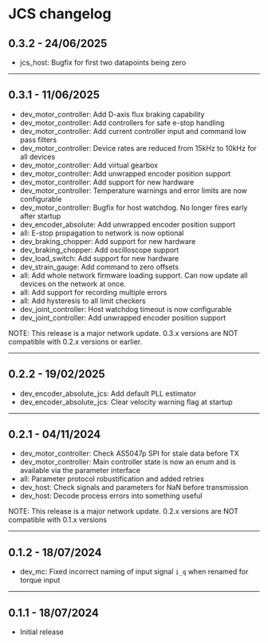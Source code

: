 # JCS changelog

## 0.3.2 - 24/06/2025
- jcs_host: Bugfix for first two datapoints being zero

---

## 0.3.1 - 11/06/2025
- dev_motor_controller: Add D-axis flux braking capability
- dev_motor_controller: Add controllers for safe e-stop handling
- dev_motor_controller: Add current controller input and command low pass filters
- dev_motor_controller: Device rates are reduced from 15kHz to 10kHz for all devices
- dev_motor_controller: Add virtual gearbox
- dev_motor_controller: Add unwrapped encoder position support
- dev_motor_controller: Add support for new hardware
- dev_motor_controller: Temperature warnings and error limits are now configurable
- dev_motor_controller: Bugfix for host watchdog. No longer fires early after startup
- dev_encoder_absolute: Add unwrapped encoder position support
- all: E-stop propagation to network is now optional
- dev_braking_chopper: Add support for new hardware
- dev_braking_chopper: Add oscilloscope support
- dev_load_switch: Add support for new hardware
- dev_strain_gauge: Add command to zero offsets
- all: Add whole network firmware loading support. Can now update all devices on the network at once.
- all: Add support for recording multiple errors
- all: Add hysteresis to all limit checkers
- dev_joint_controller: Host watchdog timeout is now configurable
- dev_joint_controller: Add unwrapped encoder position support

NOTE: This release is a major network update. 0.3.x versions are NOT compatible with 0.2.x versions or earlier.

---

## 0.2.2 - 19/02/2025
- dev_encoder_absolute_jcs: Add default PLL estimator
- dev_encoder_absolute_jcs: Clear velocity warning flag at startup

---

## 0.2.1 - 04/11/2024
- dev_motor_controller: Check AS5047p SPI for stale data before TX
- dev_motor_controller: Main controller state is now an enum and is available via the parameter interface
- all: Parameter protocol robustification and added retries
- dev_host: Check signals and parameters for NaN before transmission
- dev_host: Decode process errors into something useful

NOTE: This release is a major network update. 0.2.x versions are NOT compatible with 0.1.x versions

---

## 0.1.2 - 18/07/2024
- dev_mc: Fixed incorrect naming of input signal `i_q` when renamed for torque input

---

## 0.1.1 - 18/07/2024
- Initial release
